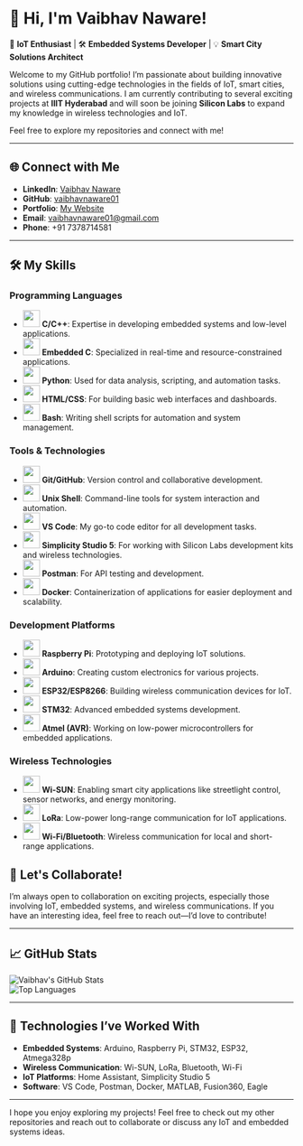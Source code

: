 # 👋 Hi, I'm Vaibhav Naware!

🚀 **IoT Enthusiast** | 🛠 **Embedded Systems Developer** | 💡 **Smart City Solutions Architect**  

Welcome to my GitHub portfolio! I’m passionate about building innovative solutions using cutting-edge technologies in the fields of IoT, smart cities, and wireless communications. I am currently contributing to several exciting projects at **IIIT Hyderabad** and will soon be joining **Silicon Labs** to expand my knowledge in wireless technologies and IoT.  

Feel free to explore my repositories and connect with me!

---

## 🌐 Connect with Me  

- **LinkedIn**: [Vaibhav Naware](https://www.linkedin.com/in/vaibhav-naware)  
- **GitHub**: [vaibhavnaware01](https://github.com/vaibhavnaware01)  
- **Portfolio**: [My Website](https://github.com/vaibhavnaware01/Portfolio)  
- **Email**: vaibhavnaware01@gmail.com  
- **Phone**: +91 7378714581  

---

## 🛠️ My Skills

### **Programming Languages**  
- <img src="https://cdn.jsdelivr.net/npm/simple-icons@v6/icons/cplusplus.svg" width="30" height="30"> **C/C++**: Expertise in developing embedded systems and low-level applications.  
- <img src="https://cdn.jsdelivr.net/npm/simple-icons@v6/icons/c.svg" width="30" height="30"> **Embedded C**: Specialized in real-time and resource-constrained applications.  
- <img src="https://cdn.jsdelivr.net/npm/simple-icons@v6/icons/python.svg" width="30" height="30"> **Python**: Used for data analysis, scripting, and automation tasks.  
- <img src="https://cdn.jsdelivr.net/npm/simple-icons@v6/icons/html5.svg" width="30" height="30"> **HTML/CSS**: For building basic web interfaces and dashboards.  
- <img src="https://cdn.jsdelivr.net/npm/simple-icons@v6/icons/gnu-bash.svg" width="30" height="30"> **Bash**: Writing shell scripts for automation and system management.  

### **Tools & Technologies**  
- <img src="https://cdn.jsdelivr.net/npm/simple-icons@v6/icons/git.svg" width="30" height="30"> **Git/GitHub**: Version control and collaborative development.  
- <img src="https://cdn.jsdelivr.net/npm/simple-icons@v6/icons/ubuntu.svg" width="30" height="30"> **Unix Shell**: Command-line tools for system interaction and automation.  
- <img src="https://cdn.jsdelivr.net/npm/simple-icons@v6/icons/visualstudiocode.svg" width="30" height="30"> **VS Code**: My go-to code editor for all development tasks.  
- <img src="https://cdn.jsdelivr.net/npm/simple-icons@v6/icons/simplicitystudio.svg" width="30" height="30"> **Simplicity Studio 5**: For working with Silicon Labs development kits and wireless technologies.  
- <img src="https://cdn.jsdelivr.net/npm/simple-icons@v6/icons/postman.svg" width="30" height="30"> **Postman**: For API testing and development.  
- <img src="https://cdn.jsdelivr.net/npm/simple-icons@v6/icons/docker.svg" width="30" height="30"> **Docker**: Containerization of applications for easier deployment and scalability.  

### **Development Platforms**  
- <img src="https://cdn.jsdelivr.net/npm/simple-icons@v6/icons/raspberrypi.svg" width="30" height="30"> **Raspberry Pi**: Prototyping and deploying IoT solutions.  
- <img src="https://cdn.jsdelivr.net/npm/simple-icons@v6/icons/arduino.svg" width="30" height="30"> **Arduino**: Creating custom electronics for various projects.  
- <img src="https://cdn.jsdelivr.net/npm/simple-icons@v6/icons/esp32.svg" width="30" height="30"> **ESP32/ESP8266**: Building wireless communication devices for IoT.  
- <img src="https://cdn.jsdelivr.net/npm/simple-icons@v6/icons/stmicroelectronics.svg" width="30" height="30"> **STM32**: Advanced embedded systems development.  
- <img src="https://cdn.jsdelivr.net/npm/simple-icons@v6/icons/atmel.svg" width="30" height="30"> **Atmel (AVR)**: Working on low-power microcontrollers for embedded applications.  

### **Wireless Technologies**  
- <img src="https://cdn.jsdelivr.net/npm/simple-icons@v6/icons/wisun.svg" width="30" height="30"> **Wi-SUN**: Enabling smart city applications like streetlight control, sensor networks, and energy monitoring.  
- <img src="https://cdn.jsdelivr.net/npm/simple-icons@v6/icons/lora.svg" width="30" height="30"> **LoRa**: Low-power long-range communication for IoT applications.  
- <img src="https://cdn.jsdelivr.net/npm/simple-icons@v6/icons/wifi.svg" width="30" height="30"> **Wi-Fi/Bluetooth**: Wireless communication for local and short-range applications.  

## 🤝 Let's Collaborate!

I’m always open to collaboration on exciting projects, especially those involving IoT, embedded systems, and wireless communications. If you have an interesting idea, feel free to reach out—I’d love to contribute!

---

## 📈 GitHub Stats

![Vaibhav's GitHub Stats](https://github-readme-stats.vercel.app/api?username=vaibhavnaware01&show_icons=true&theme=radical)  
![Top Languages](https://github-readme-stats.vercel.app/api/top-langs/?username=vaibhavnaware01&layout=compact&theme=radical)  

---

## 📢 Technologies I’ve Worked With

- **Embedded Systems**: Arduino, Raspberry Pi, STM32, ESP32, Atmega328p  
- **Wireless Communication**: Wi-SUN, LoRa, Bluetooth, Wi-Fi  
- **IoT Platforms**: Home Assistant, Simplicity Studio 5  
- **Software**: VS Code, Postman, Docker, MATLAB, Fusion360, Eagle  

---

I hope you enjoy exploring my projects! Feel free to check out my other repositories and reach out to collaborate or discuss any IoT and embedded systems ideas.
